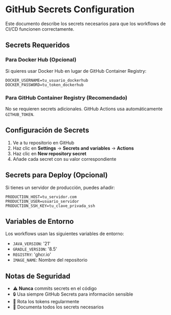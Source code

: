 # GitHub Secrets Configuration

Este documento describe los secrets necesarios para que los workflows de CI/CD funcionen correctamente.

## Secrets Requeridos

### Para Docker Hub (Opcional)
Si quieres usar Docker Hub en lugar de GitHub Container Registry:

```
DOCKER_USERNAME=tu_usuario_dockerhub
DOCKER_PASSWORD=tu_token_dockerhub
```

### Para GitHub Container Registry (Recomendado)
No se requieren secrets adicionales. GitHub Actions usa automáticamente `GITHUB_TOKEN`.

## Configuración de Secrets

1. Ve a tu repositorio en GitHub
2. Haz clic en **Settings** → **Secrets and variables** → **Actions**
3. Haz clic en **New repository secret**
4. Añade cada secret con su valor correspondiente

## Secrets para Deploy (Opcional)

Si tienes un servidor de producción, puedes añadir:

```
PRODUCTION_HOST=tu_servidor.com
PRODUCTION_USER=usuario_servidor
PRODUCTION_SSH_KEY=tu_clave_privada_ssh
```

## Variables de Entorno

Los workflows usan las siguientes variables de entorno:

- `JAVA_VERSION`: '21'
- `GRADLE_VERSION`: '8.5'
- `REGISTRY`: 'ghcr.io'
- `IMAGE_NAME`: Nombre del repositorio

## Notas de Seguridad

- ⚠️ **Nunca** commits secrets en el código
- 🔒 Usa siempre GitHub Secrets para información sensible
- 🔄 Rota los tokens regularmente
- 📝 Documenta todos los secrets necesarios

